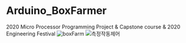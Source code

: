 # Arduino_BoxFarmer
2020 Micro Processor Programming Project &amp; Capstone course &amp; 2020 Engineering Festival
![boxFarm](https://user-images.githubusercontent.com/68140483/118222607-e1ca9980-b4ba-11eb-9b6d-b0d6d19d1d0e.jpg)
![측정작동제어](https://user-images.githubusercontent.com/68140483/118222620-e7c07a80-b4ba-11eb-8183-c556337285d7.JPG)

